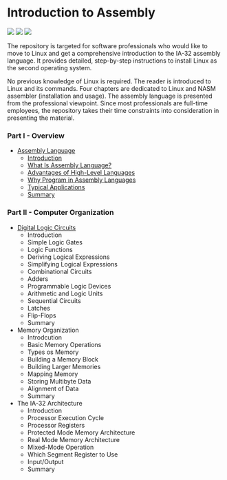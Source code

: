 # Introduction to Assembly

![](https://img.shields.io/github/repo-size/romuro-pauliv/Introduction-to-Assembly?style=flat-square) ![](https://img.shields.io/github/last-commit/romuro-pauliv/Introduction-to-Assembly?style=flat-square) ![](https://img.shields.io/github/license/romuro-pauliv/Introduction-to-Assembly?style=flat-square)

The repository is targeted for software professionals who would like to move to Linux and get a comprehensive introduction to the IA-32 assembly language. It provides detailed, step-by-step instructions to install Linux as the second operating system.

No previous knowledge of Linux is required. The reader is introduced to Linux and its commands. Four chapters are dedicated to Linux and NASM assembler (installation and usage). The assembly language is presented from the professional viewpoint. Since most professionals are full-time employees, the repository takes their time constraints into consideration in presenting the material.

### Part I - Overview

- [Assembly Language](https://github.com/romuro-pauliv/Introduction-to-Assembly/blob/main/Part%20I%20-%20Overview/a1%20-%20Assembly%20Language.md)
    - [Introduction](https://github.com/romuro-pauliv/Introduction-to-Assembly/blob/main/Part%20I%20-%20Overview/a2%20-%20Introduction.md)
    - [What Is Assembly Language?](https://github.com/romuro-pauliv/Introduction-to-Assembly/blob/main/Part%20I%20-%20Overview/a3%20-%20%20What%20Is%20Assembly%20Language.md)
    - [Advantages of High-Level Languages](https://github.com/romuro-pauliv/Introduction-to-Assembly/blob/main/Part%20I%20-%20Overview/a4%20-%20Advantages%20of%20High-Level%20Languages.md)
    - [Why Program in Assembly Languages](https://github.com/romuro-pauliv/Introduction-to-Assembly/blob/main/Part%20I%20-%20Overview/a5%20-%20Why%20Program%20in%20Assembly%20Language%3F.md)
    - [Typical Applications](https://github.com/romuro-pauliv/Introduction-to-Assembly/blob/main/Part%20I%20-%20Overview/a6%20-%20Typical%20Applications.md)
    - [Summary](https://github.com/romuro-pauliv/Introduction-to-Assembly/blob/main/Part%20I%20-%20Overview/a7%20-%20Summary.md)

### Part II - Computer Organization

- [Digital Logic Circuits](https://github.com/romuro-pauliv/Introduction-to-Assembly/blob/main/Part%20II%20-%20Computer%20Organization/a1%20-%20Digital%20Logic%20Circuits.md)
    - Introduction
    - Simple Logic Gates
    - Logic Functions
    - Deriving Logical Expressions
    - Simplifying Logical Expressions
    - Combinational Circuits
    - Adders
    - Programmable Logic Devices
    - Arithmetic and Logic Units
    - Sequential Circuits
    - Latches
    - Flip-Flops
    - Summary
- Memory Organization
    - Introdcution
    - Basic Memory Operations
    - Types os Memory
    - Building a Memory Block
    - Building Larger Memories
    - Mapping Memory
    - Storing Multibyte Data
    - Alignment of Data
    - Summary
- The IA-32 Architecture
    - Introduction
    - Processor Execution Cycle
    - Processor Registers
    - Protected Mode Memory Architecture
    - Real Mode Memory Architecture
    - Mixed-Mode Operation
    - Which Segment Register to Use
    - Input/Output
    - Summary
